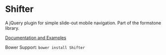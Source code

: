 Shifter
=======

A jQuery plugin for simple slide-out mobile navigation. Part of the formstone library.

[Documentation and Examples](http://www.benplum.com/formstone/shifter/)

Bower Support: `bower install Shifter`
